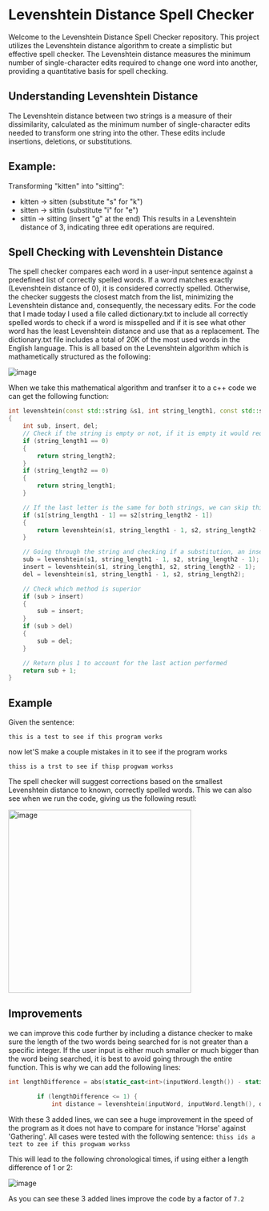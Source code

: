 # Levenshtein Distance Spell Checker

Welcome to the Levenshtein Distance Spell Checker repository. This project utilizes the Levenshtein distance algorithm to create a simplistic but effective spell checker. The Levenshtein distance measures the minimum number of single-character edits required to change one word into another, providing a quantitative basis for spell checking.

## Understanding Levenshtein Distance
The Levenshtein distance between two strings is a measure of their dissimilarity, calculated as the minimum number of single-character edits needed to transform one string into the other. These edits include insertions, deletions, or substitutions.

## Example:
Transforming "kitten" into "sitting":
- kitten → sitten (substitute "s" for "k")
- sitten → sittin (substitute "i" for "e")
- sittin → sitting (insert "g" at the end)
This results in a Levenshtein distance of 3, indicating three edit operations are required.

## Spell Checking with Levenshtein Distance
The spell checker compares each word in a user-input sentence against a predefined list of correctly spelled words. If a word matches exactly (Levenshtein distance of 0), it is considered correctly spelled. Otherwise, the checker suggests the closest match from the list, minimizing the Levenshtein distance and, consequently, the necessary edits.
For the code that I made today I used a file called dictionary.txt to include all correctly spelled words to check if a word is misspelled and if it is see what other word has the least Levenshtein distance and use that as a replacement. The dictionary.txt file includes a total of 20K of the most used words in the English language.
This is all based on the Levenshtein algorithm which is mathametically structured as the following:

![image](https://github.com/driesnuttin25/Levenshtein-distance/assets/114076101/089d3d4f-e29f-4211-b446-bce3c584739d)

When we take this mathematical algorithm and tranfser it to a c++ code we can get the following function:

```c++
int levenshtein(const std::string &s1, int string_length1, const std::string &s2, int string_length2)
{
    int sub, insert, del;
    // Check if the string is empty or not, if it is empty it would require the length of the other string as the amount of deletions to become the first string.
    if (string_length1 == 0)
    {
        return string_length2;
    }
    if (string_length2 == 0)
    {
        return string_length1;
    }

    // If the last letter is the same for both strings, we can skip this as there is no operation needed
    if (s1[string_length1 - 1] == s2[string_length2 - 1])
    {
        return levenshtein(s1, string_length1 - 1, s2, string_length2 - 1);
    }

    // Going through the string and checking if a substitution, an insertion, or a deletion needs to take place.
    sub = levenshtein(s1, string_length1 - 1, s2, string_length2 - 1);
    insert = levenshtein(s1, string_length1, s2, string_length2 - 1);
    del = levenshtein(s1, string_length1 - 1, s2, string_length2);

    // Check which method is superior
    if (sub > insert)
    {
        sub = insert;
    }
    if (sub > del)
    {
        sub = del;
    }

    // Return plus 1 to account for the last action performed
    return sub + 1;
}
```


## Example 

Given the sentence:

``` this is a test to see if this program works ```

now let'S make a couple mistakes in it to see if the program works

``` thiss is a trst to see if thisp progwam workss ```

The spell checker will suggest corrections based on the smallest Levenshtein distance to known, correctly spelled words.
This we can also see when we run the code, giving us the following resutl: 

<img width="365" alt="image" src="https://github.com/driesnuttin25/Levenshtein-distance/assets/114076101/161e42bc-111e-4f07-be2a-17ad2884ab15">

## Improvements
we can improve this code further by including a distance checker to make sure the length of the two words being searched for is not greater than a specific integer. If the user input is either much smaller or much bigger than the word being searched, it is best to avoid going through the entire function. This is why we can add the following lines:

```cpp
int lengthDifference = abs(static_cast<int>(inputWord.length()) - static_cast<int>(dictionaryWord.length()));

        if (lengthDifference <= 1) {
            int distance = levenshtein(inputWord, inputWord.length(), dictionaryWord, dictionaryWord.length());
```

With these 3 added lines, we can see a huge improvement in the speed of the program as it does not have to compare for instance 'Horse' against 'Gathering'.
All cases were tested with the following sentence: 
```thiss ids a tezt to zee if this progwam workss```

This will lead to the following chronological times, if using either a length difference of 1 or 2:

![image](https://github.com/driesnuttin25/Levenshtein-distance/assets/114076101/3e9bb3e3-a825-455a-ba51-1b707cb80da3)

As you can see these 3 added lines improve the code by a factor of ```7.2```





